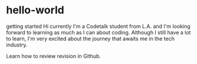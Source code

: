 # hello-world
getting started
Hi currently I'm a Codetalk student from L.A. and I'm looking forward to learning as much as I can about coding. Although I still have a lot to learn, I'm very excited about the journey that awaits me in the tech industry.

Learn how to review revision in Github. 

